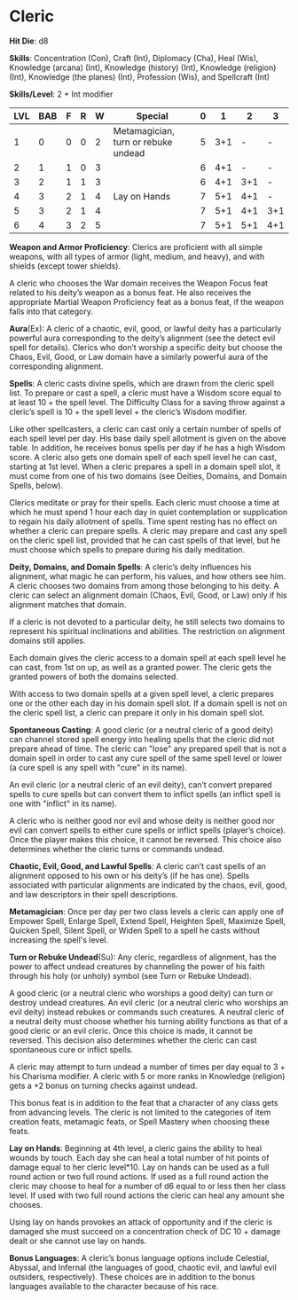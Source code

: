 # Cleric

**Hit Die**: d8

**Skills**: Concentration (Con), Craft (Int), Diplomacy (Cha), Heal (Wis), Knowledge (arcana) (Int), Knowledge (history) (Int), Knowledge (religion) (Int), Knowledge (the planes) (Int), Profession (Wis), and Spellcraft (Int)

**Skills/Level**: 2 + Int modifier

LVL | BAB | F | R | W | Special | 0 | 1 | 2 | 3
--- | --- | - | - | - | ------- | - | - | - | -
1   | 0   | 0 | 0 | 2 | Metamagician, turn or rebuke undead | 5 | 3+1 | -   | -  
2   | 1   | 1 | 0 | 3 |  | 6 | 4+1 | -   | -
3   | 2   | 1 | 1 | 3 |  | 6 | 4+1 | 3+1 | -
4   | 3   | 2 | 1 | 4 | Lay on Hands | 7 | 5+1 | 4+1 | -
5   | 3   | 2 | 1 | 4 |  | 7 | 5+1 | 4+1 | 3+1
6   | 4   | 3 | 2 | 5 |  | 7 | 5+1 | 5+1 | 4+1

**Weapon and Armor Proficiency**: Clerics are proficient with all simple weapons, with all types of armor (light, medium, and heavy), and with shields (except tower shields).

A cleric who chooses the War domain receives the Weapon Focus feat related to his deity’s weapon as a bonus feat. He also receives the appropriate Martial Weapon Proficiency feat as a bonus feat, if the weapon falls into that category.

**Aura**(Ex): A cleric of a chaotic, evil, good, or lawful deity has a particularly powerful aura corresponding to the deity’s alignment (see the detect evil spell for details). Clerics who don’t worship a specific deity but choose the Chaos, Evil, Good, or Law domain have a similarly powerful aura of the corresponding alignment.

**Spells**: A cleric casts divine spells, which are drawn from the cleric spell list. To prepare or cast a spell, a cleric must have a Wisdom score equal to at least 10 + the spell level. The Difficulty Class for a saving throw against a cleric’s spell is 10 + the spell level + the cleric’s Wisdom modifier.

Like other spellcasters, a cleric can cast only a certain number of spells of each spell level per day. His base daily spell allotment is given on the above table. In addition, he receives bonus spells per day if he has a high Wisdom score. A cleric also gets one domain spell of each spell level he can cast, starting at 1st level. When a cleric prepares a spell in a domain spell slot, it must come from one of his two domains (see Deities, Domains, and Domain Spells, below).

Clerics meditate or pray for their spells. Each cleric must choose a time at which he must spend 1 hour each day in quiet contemplation or supplication to regain his daily allotment of spells. Time spent resting has no effect on whether a cleric can prepare spells. A cleric may prepare and cast any spell on the cleric spell list, provided that he can cast spells of that level, but he must choose which spells to prepare during his daily meditation.

**Deity, Domains, and Domain Spells**: A cleric’s deity influences his alignment, what magic he can perform, his values, and how others see him. A cleric chooses two domains from among those belonging to his deity. A cleric can select an alignment domain (Chaos, Evil, Good, or Law) only if his alignment matches that domain.

If a cleric is not devoted to a particular deity, he still selects two domains to represent his spiritual inclinations and abilities. The restriction on alignment domains still applies.

Each domain gives the cleric access to a domain spell at each spell level he can cast, from 1st on up, as well as a granted power. The cleric gets the granted powers of both the domains selected.

With access to two domain spells at a given spell level, a cleric prepares one or the other each day in his domain spell slot. If a domain spell is not on the cleric spell list, a cleric can prepare it only in his domain spell slot.

**Spontaneous Casting**: A good cleric (or a neutral cleric of a good deity) can channel stored spell energy into healing spells that the cleric did not prepare ahead of time. The cleric can "lose" any prepared spell that is not a domain spell in order to cast any cure spell of the same spell level or lower (a cure spell is any spell with "cure" in its name).

An evil cleric (or a neutral cleric of an evil deity), can’t convert prepared spells to cure spells but can convert them to inflict spells (an inflict spell is one with "inflict" in its name).

A cleric who is neither good nor evil and whose deity is neither good nor evil can convert spells to either cure spells or inflict spells (player’s choice). Once the player makes this choice, it cannot be reversed. This choice also determines whether the cleric turns or commands undead.

**Chaotic, Evil, Good, and Lawful Spells**: A cleric can’t cast spells of an alignment opposed to his own or his deity’s (if he has one). Spells associated with particular alignments are indicated by the chaos, evil, good, and law descriptors in their spell descriptions.

**Metamagician**: Once per day per two class levels a cleric can apply one of Empower Spell, Enlarge Spell, Extend Spell, Heighten Spell, Maximize Spell, Quicken Spell, Silent Spell, or Widen Spell to a spell he casts without increasing the spell's level.

**Turn or Rebuke Undead**(Su): Any cleric, regardless of alignment, has the power to affect undead creatures by channeling the power of his faith through his holy (or unholy) symbol (see Turn or Rebuke Undead).

A good cleric (or a neutral cleric who worships a good deity) can turn or destroy undead creatures. An evil cleric (or a neutral cleric who worships an evil deity) instead rebukes or commands such creatures. A neutral cleric of a neutral deity must choose whether his turning ability functions as that of a good cleric or an evil cleric. Once this choice is made, it cannot be reversed. This decision also determines whether the cleric can cast spontaneous cure or inflict spells.

A cleric may attempt to turn undead a number of times per day equal to 3 + his Charisma modifier. A cleric with 5 or more ranks in Knowledge (religion) gets a +2 bonus on turning checks against undead.

This bonus feat is in addition to the feat that a character of any class gets from advancing levels. The cleric is not limited to the categories of item creation feats, metamagic feats, or Spell Mastery when choosing these feats.

**Lay on Hands**: Beginning at 4th level, a cleric gains the ability to heal wounds by touch. Each day she can heal a total number of hit points of damage equal to her cleric level*10. Lay on hands can be used as a full round action or two full round actions. If used as a full round action the cleric may choose to heal for a number of d6 equal to or less then her class level. If used with two full round actions the cleric can heal any amount she chooses.

Using lay on hands provokes an attack of opportunity and if the cleric is damaged she must succeed on a concentration check of DC 10 + damage dealt or she cannot use lay on hands.

**Bonus Languages**: A cleric’s bonus language options include Celestial, Abyssal, and Infernal (the languages of good, chaotic evil, and lawful evil outsiders, respectively). These choices are in addition to the bonus languages available to the character because of his race.